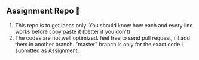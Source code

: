 ## Assignment Repo 🤢

1. This repo is to get ideas only. You should know how each and every line works before copy paste it (better if you don't)
2. The codes are not well optimized. feel free to send pull request, i'll add them in another branch. "master" branch is only for the exact code I submitted as Assignment.
